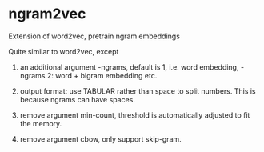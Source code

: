 # ngram2vec
Extension of word2vec, pretrain ngram embeddings

Quite similar to word2vec, except 

1. an additional argument -ngrams, default is 1, i.e. word embedding, -ngrams 2: word + bigram embedding etc.

2. output format: use TABULAR rather than space to split numbers. This is because ngrams can have spaces. 

3. remove argument min-count, threshold is automatically adjusted to fit the memory.

4. remove argument cbow, only support skip-gram.
